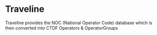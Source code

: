 # Traveline

Traveline provides the NOC (National Operator Code) database which is then converted into CTDF Operators & OperatorGroups